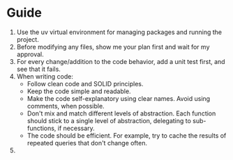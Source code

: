 # Guide

1. Use the uv virtual environment for managing packages and running the project.
2. Before modifying any files, show me your plan first and wait for my approval.
3. For every change/addition to the code behavior, add a unit test first, and see that it fails.
4. When writing code:
   - Follow clean code and SOLID principles. 
   - Keep the code simple and readable.
   - Make the code self-explanatory using clear names.
     Avoid using comments, when possible.
   - Don't mix and match different levels of abstraction.
     Each function should stick to a single level of abstraction, delegating to sub-functions, if necessary.
   - The code should be efficient. For example, try to cache the results of repeated queries that don't change often.
5. 